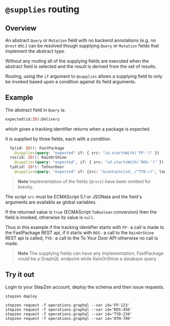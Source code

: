 # `@supplies` routing

## Overview

An abstract `Query` or `Mutation` field with no backend annotations (e.g. no `@rest` etc.) can be resolved
though supplying `Query` or `Mutation` fields that implement the abstract type.

Without any routing all of the supplying fields are executed when the abstract field is selected and
the result is derived from the set of results.

Routing, using the `if` argument to `@supplies` allows a supplying field to only be invoked
based upon a condition against its field arguments.

## Example

The abstract field in `Query` is:
```graphql
expected(id:ID):Delivery
```
which given a tracking identifier returns when a package is expected.

It is supplied by three fields, each with a condition.

```graphql
  fp(id: ID!): FastPackage
    @supplies(query: "expected" if: { src: "id.startsWith('FP-')" })
  ros(id: ID!): RainOrShine
    @supplies(query: "expected", if: { src: "id.startsWith('ROS-')" })
  tyd(id: ID!): ToYourDoor
    @supplies(query: "expected" if: {src: "$contains(id, /^TYD-/)", language: JSONATA})
```
> **Note**
> Implementation of the fields (`@rest`) have been omitted for brevity.

The script `src` must be ECMAScript 5.1 or JSONata and the field's arguments
are available as global variables.

If the returned value is `true` (ECMAScript `ToBoolean` conversion) then
the field is invoked, otherwise its value is `null`.

Thus in this example if the tracking identifier starts with `FP-` a call
is made to the FastPackage REST api, if it starts with `ROS-` a call to
the `RainOrShine` REST api is called, `TYD-` a call to the To Your Door API otherwise no call is made.

> **Note**
> The supplying fields can have any implementation, FastPackage could
> be a GraphQL endpoint while RainOrShine a database query.

## Try it out
Login to your StepZen account, deploy the schema and then issue requests.

```shell
stepzen deploy

stepzen request -f operations.graphql --var id='FP-123'
stepzen request -f operations.graphql --var id='ROS-456'
stepzen request -f operations.graphql --var id='TYD-234'
stepzen request -f operations.graphql --var id='OTH-789'
```

